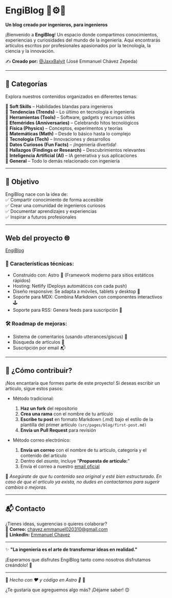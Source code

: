 # EngiBlog 📝⚙️🚀  

**Un blog creado por ingenieros, para ingenieros**  

¡Bienvenido a **EngiBlog**! Un espacio donde compartimos conocimientos, experiencias y curiosidades del mundo de la ingeniería. Aquí encontrarás artículos escritos por profesionales apasionados por la tecnología, la ciencia y la innovación.  

✍️ **Creado por:** [@JaxxBalyit](https://github.com/JaxxBalyit) (José Emmanuel Chávez Zepeda)  

---

## 📌 Categorías  

Explora nuestros contenidos organizados en diferentes temas:  

🔹 **Soft Skills** – Habilidades blandas para ingenieros  
🔹 **Tendencias (Trends)** – Lo último en tecnología e ingeniería  
🔹 **Herramientas (Tools)** – Software, gadgets y recursos útiles  
🔹 **Efemérides (Anniversaries)** – Celebrando hitos tecnológicos  
🔹 **Física (Physics)** – Conceptos, experimentos y teorías  
🔹 **Matemáticas (Math)** – Desde lo básico hasta lo complejo  
🔹 **Tecnología (Tech)** – Innovaciones y desarrollos  
🔹 **Datos Curiosos (Fun Facts)** – ¡Ingeniería divertida!  
🔹 **Hallazgos (Findings or Research)** – Descubrimientos relevantes  
🔹 **Inteligencia Artificial (AI)** – IA generativa y sus aplicaciones   
🔹 **General** – Todo lo demás relacionado con ingeniería  

---

## 🚀 Objetivo  

EngiBlog nace con la idea de:  
✅ Compartir conocimiento de forma accesible  
✅ Crear una comunidad de ingenieros curiosos  
✅ Documentar aprendizajes y experiencias  
✅ Inspirar a futuros profesionales  

---

## Web del proyecto 🌐

[EngiBlog](https://engiblog.netlify.app)

### 📱 Características técnicas:
- Construido con: Astro 🚀 (Framework moderno para sitios estáticos rápidos)
- Hosting: Netlify (Deploys automáticos con cada push)
- Diseño responsive: Se adapta a móviles, tablets y desktop 📱
- Soporte para MDX: Combina Markdown con componentes interactivos 🕹️
- Soporte para RSS: Genera feeds para suscripción 🛜

### 🛠️ Roadmap de mejoras:
- Sistema de comentarios (usando utterances/giscus) 📝
- Búsqueda de artículos 🔎
- Suscripción por email 📬

---

## 📝 ¿Cómo contribuir?  

¡Nos encantaría que formes parte de este proyecto! Si deseas escribir un artículo, sigue estos pasos:  

- Método tradicional:
  1. **Haz un fork** del repositorio  
  2. **Crea una rama** con el nombre de tu artículo  
  3. **Escribe tu post** en formato Markdown (.md) bajo el estilo de la plantilla del primer artículo `(src/pages/blog/first-post.md)`
  4. **Envía un Pull Request** para revisión

- Método correo electrónico:
  1. **Envía un correo** con el nombre de tu artículo, categoría y el contenido del artículo
  2. Dentro del *asunto*, incluye "**Propuesta de artículo:**"
  3. Envía el correo a nuestro [email oficial](mailto:engiblog547@gmail.com)

📌 *Asegúrate de que tu contenido sea original y esté bien estructurado. En caso de que el artículo ya exista, no dudes en contactarnos para sugerir cambios o mejoras.*  

---

## 📬 Contacto  

¿Tienes ideas, sugerencias o quieres colaborar?  
📧 **Correo:** [chavez.emmanuel020310@gmail.com](mailto:chavez.emmanuel020310@gmail.com)  
💼 **LinkedIn:** [Emmanuel Chavez](https://www.linkedin.com/in/emmachavez547/)

---

✨ **"La ingeniería es el arte de transformar ideas en realidad."**  

¡Esperamos que disfrutes EngiBlog tanto como nosotros disfrutamos creándolo! 🚀  

---  

🔧 *Hecho con ❤️ y código en Astro 🚀* 🔧  

¿Te gustaría que agreguemos algo más? ¡Déjame saber! 😊